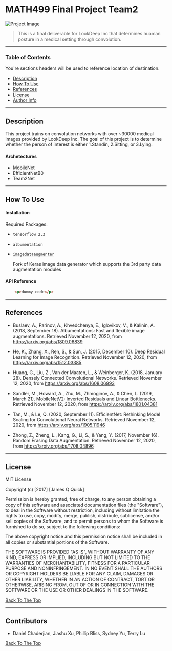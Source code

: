 # MATH499 Final Project Team2

![Project Image](https://www.researchgate.net/profile/Gearoid_OLaighin/publication/8567542/figure/fig1/AS:667210611691528@1536086814564/Discriminating-postures-a-standing-b-sitting-c-lying-The-arrows-indicate-the.png)

> This is a final deliverable for LookDeep Inc that determines huaman posture in a medical setting through convolution.

---

### Table of Contents
You're sections headers will be used to reference location of destination.

- [Description](#description)
- [How To Use](#how-to-use)
- [References](#references)
- [License](#license)
- [Author Info](#author-info)

---

## Description

This project trains on convolution networks with over ~30000 medical images provided by LookDeep Inc. The goal of this project is to determine whether the person of interest is either 1.Standin, 2.Sitting, or 3.Lying. 

#### Archetectures

- MobileNet 
- EfficientNetB0 
- Team2Net



---

## How To Use



#### Installation

Required Packages: 
- `tensorflow 2.3` 

- `albumentation`

- [`imagedataaugmenter`](https://github.com/mjkvaak/ImageDataAugmentor) 

  Fork of Keras image data generator which supports the 3rd party data augmentation modules

#### API Reference

```html
    <p>dummy code</p>
```


---

## References

- Buslaev, A., Parinov, A., Khvedchenya, E., Iglovikov, V., & Kalinin, A. (2018, September 18). Albumentations: Fast and flexible image augmentations. Retrieved November 12, 2020, from https://arxiv.org/abs/1809.06839

- He, K., Zhang, X., Ren, S., & Sun, J. (2015, December 10). Deep Residual Learning for Image Recognition. Retrieved November 12, 2020, from https://arxiv.org/abs/1512.03385

- Huang, G., Liu, Z., Van der Maaten, L., & Weinberger, K. (2018, January 28). Densely Connected Convolutional Networks. Retrieved November 12, 2020, from https://arxiv.org/abs/1608.06993

- Sandler, M., Howard, A., Zhu, M., Zhmoginov, A., & Chen, L. (2019, March 21). MobileNetV2: Inverted Residuals and Linear Bottlenecks. Retrieved November 12, 2020, from https://arxiv.org/abs/1801.04381

- Tan, M., & Le, Q. (2020, September 11). EfficientNet: Rethinking Model Scaling for Convolutional Neural Networks. Retrieved November 12, 2020, from https://arxiv.org/abs/1905.11946

- Zhong, Z., Zheng, L., Kang, G., Li, S., & Yang, Y. (2017, November 16). Random Erasing Data Augmentation. Retrieved November 12, 2020, from https://arxiv.org/abs/1708.04896

---

## License

MIT License

Copyright (c) [2017] [James Q Quick]

Permission is hereby granted, free of charge, to any person obtaining a copy
of this software and associated documentation files (the "Software"), to deal
in the Software without restriction, including without limitation the rights
to use, copy, modify, merge, publish, distribute, sublicense, and/or sell
copies of the Software, and to permit persons to whom the Software is
furnished to do so, subject to the following conditions:

The above copyright notice and this permission notice shall be included in all
copies or substantial portions of the Software.

THE SOFTWARE IS PROVIDED "AS IS", WITHOUT WARRANTY OF ANY KIND, EXPRESS OR
IMPLIED, INCLUDING BUT NOT LIMITED TO THE WARRANTIES OF MERCHANTABILITY,
FITNESS FOR A PARTICULAR PURPOSE AND NONINFRINGEMENT. IN NO EVENT SHALL THE
AUTHORS OR COPYRIGHT HOLDERS BE LIABLE FOR ANY CLAIM, DAMAGES OR OTHER
LIABILITY, WHETHER IN AN ACTION OF CONTRACT, TORT OR OTHERWISE, ARISING FROM,
OUT OF OR IN CONNECTION WITH THE SOFTWARE OR THE USE OR OTHER DEALINGS IN THE
SOFTWARE.

[Back To The Top](#MATH499-Final-Project-Team2)

---

## Contributors

- Daniel Chaderjian, Jiashu Xu, Phillip Bliss, Sydney Yu, Terry Lu

[Back To The Top](#MATH499-Final-Project-Team2)
